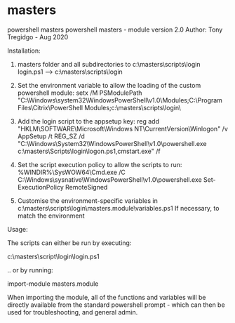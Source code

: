 # masters
powershell masters
powershell masters - module version 2.0
Author: Tony Tregidgo - Aug 2020

Installation:

1. masters folder and all subdirectories to c:\masters\scripts\login\
login.ps1 --> c:\masters\scripts\login

2. Set the environment variable to allow the loading of the custom powershell module:
setx /M PSModulePath "C:\Windows\system32\WindowsPowerShell\v1.0\Modules\;C:\Program Files\Citrix\PowerShell Modules\;c:\masters\scripts\login\

3. Add the login script to the appsetup key:
reg add "HKLM\SOFTWARE\Microsoft\Windows NT\CurrentVersion\Winlogon" /v AppSetup /t REG_SZ /d "C:\Windows\System32\WindowsPowerShell\v1.0\powershell.exe c:\masters\Scripts\login\logon.ps1,cmstart.exe" /f

4. Set the script execution policy to allow the scripts to run:
%WINDIR%\SysWOW64\Cmd.exe /C C:\Windows\sysnative\WindowsPowerShell\v1.0\powershell.exe Set-ExecutionPolicy RemoteSigned

5. Customise the environment-specific variables in c:\masters\scripts\login\masters.module\variables.ps1
If necessary, to match the environment

Usage:

The scripts can either be run by executing:

c:\masters\script\login\login.ps1

.. or by running:

import-module masters.module

When importing the module, all of the functions and variables will be directly available from the standard powershell prompt - which can then be used for troubleshooting, and general admin.




